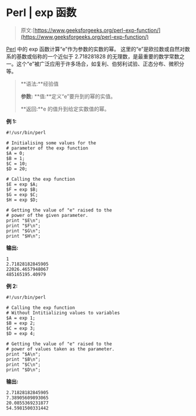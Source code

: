 # Perl | exp 函数

> 原文:[https://www.geeksforgeeks.org/perl-exp-function/](https://www.geeksforgeeks.org/perl-exp-function/)

[Perl](https://www.geeksforgeeks.org/introduction-to-perl/) 中的 exp 函数计算“e”作为参数的实数的幂。
这里的“e”是欧拉数或自然对数系的基数或俗称的一个近似于 2.718281828 的无理数，是最重要的数学常数之一。这个“e”被广泛应用于许多场合，如复利、伯努利试验、正态分布、微积分等。

> **语法:**经验值
> 
> **参数:**
> **值:**定义“e”要升到的幂的实值。
> 
> **返回:**e 的值升到给定实数值的幂。

**例 1:**

```
#!/usr/bin/perl

# Initialising some values for the
# parameter of the exp function
$A = 0;
$B = 1;
$C = 10;
$D = 20;

# Calling the exp function
$E = exp $A;
$F = exp $B;
$G = exp $C;
$H = exp $D;

# Getting the value of "e" raised to the
# power of the given parameter.
print "$E\n";
print "$F\n";
print "$G\n";
print "$H\n";
```

 **输出:**

```
1
2.71828182845905
22026.4657948067
485165195.40979

```

**例 2:**

```
#!/usr/bin/perl

# Calling the exp function
# Without Intitializing values to variables
$A = exp 1;
$B = exp 2;
$C = exp 3;
$D = exp 4;

# Getting the value of "e" raised to the
# power of values taken as the parameter.
print "$A\n";
print "$B\n";
print "$C\n";
print "$D\n";
```

**输出:**

```
2.71828182845905
7.38905609893065
20.0855369231877
54.5981500331442
```